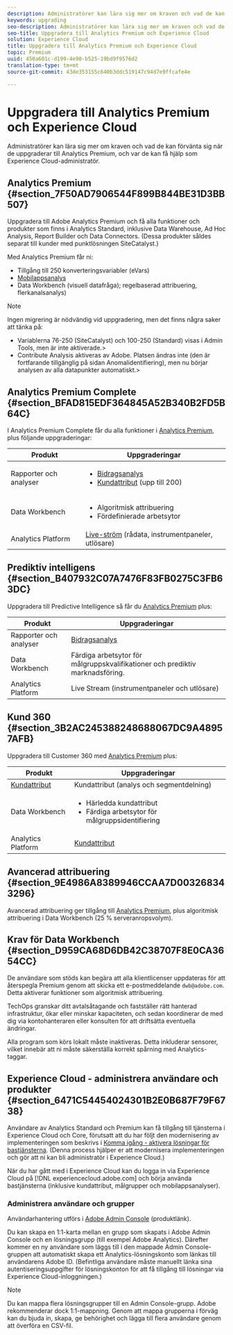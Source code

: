 ```yaml
---
description: Administratörer kan lära sig mer om kraven och vad de kan förvänta sig när de uppgraderar till Analytics Premium, och var de kan få hjälp som Experience Cloud-administratör.
keywords: upgrading
seo-description: Administratörer kan lära sig mer om kraven och vad de kan förvänta sig när de uppgraderar till Analytics Premium, och var de kan få hjälp som Experience Cloud-administratör.
seo-title: Uppgradera till Analytics Premium och Experience Cloud
solution: Experience Cloud
title: Uppgradera till Analytics Premium och Experience Cloud
topic: Premium
uuid: 450a601c-d199-4e90-b525-19bd9f9576d2
translation-type: tm+mt
source-git-commit: 43de353155c640b3ddc519147c94d7e9ffcafe4e

---
```



# Uppgradera till Analytics Premium och Experience Cloud

Administratörer kan lära sig mer om kraven och vad de kan förvänta sig när de uppgraderar till Analytics Premium, och var de kan få hjälp som Experience Cloud-administratör.

## Analytics Premium {#section_7F50AD7906544F899B844BE31D3BB507}

Uppgradera till Adobe Analytics Premium och få alla funktioner och produkter som finns i Analytics Standard, inklusive Data Warehouse, Ad Hoc Analysis, Report Builder och Data Connectors. (Dessa produkter såldes separat till kunder med punktlösningen SiteCatalyst.)

Med Analytics Premium får ni:

* Tillgång till 250 konverteringsvariabler (eVars)
* [Mobilappsanalys](https://docs.adobe.com/content/help/en/mobile-services/using/home.html)
* Data Workbench (visuell datafråga); regelbaserad attribuering, flerkanalsanalys)

>[!NOTE]
>
>Ingen migrering är nödvändig vid uppgradering, men det finns några saker att tänka på:
>
>* Variablerna 76-250 (SiteCatalyst) och 100-250 (Standard) visas i Admin Tools, men är inte aktiverade.>
>* Contribute Analysis aktiveras av Adobe. Platsen ändras inte (den är fortfarande tillgänglig på sidan Anomalidentifiering), men nu börjar analysen av alla datapunkter automatiskt.>


## Analytics Premium Complete {#section_BFAD815EDF364845A52B340B2FD5B64C}

I Analytics Premium Complete får du alla funktioner i [Analytics Premium](../admin-getting-started/upgrade-to-analytics-premium.md#section_7F50AD7906544F899B844BE31D3BB507), plus följande uppgraderingar:

| Produkt | Uppgraderingar |
|--- |--- |
| Rapporter och analyser | <ul><li>[Bidragsanalys](https://docs.adobe.com/content/help/en/analytics/analyze/analysis-workspace/virtual-analyst/contribution-analysis/ca-tokens.html)</li><li>[Kundattribut](../attributes/attributes.md#concept_ACFEE7C8B8E94875BA0825CDF4913AF1) (upp till 200)</li></ul> |
| Data Workbench | <ul><li>Algoritmisk attribuering</li><li>Fördefinierade arbetsytor</li></ul> |
| Analytics Platform | [Live-ström](https://helpx.adobe.com/analytics/kb/getting-started-with-livestream-api.html) (rådata, instrumentpaneler, utlösare) |

## Prediktiv intelligens {#section_B407932C07A7476F83FB0275C3FB63DC}

Uppgradera till Predictive Intelligence så får du [Analytics Premium](../admin-getting-started/upgrade-to-analytics-premium.md#section_7F50AD7906544F899B844BE31D3BB507) plus:

| Produkt | Uppgraderingar |
|---|---|
| Rapporter och analyser | [Bidragsanalys](https://docs.adobe.com/content/help/en/analytics/analyze/analysis-workspace/virtual-analyst/contribution-analysis/ca-tokens.html) |
| Data Workbench | Färdiga arbetsytor för målgruppskvalifikationer och prediktiv marknadsföring. |
| Analytics Platform | Live Stream (instrumentpaneler och utlösare) |

## Kund 360 {#section_3B2AC245388248688067DC9A48957AFB}

Uppgradera till Customer 360 med [Analytics Premium](../admin-getting-started/upgrade-to-analytics-premium.md#section_7F50AD7906544F899B844BE31D3BB507) plus:

| Produkt | Uppgraderingar |
|--- |--- |
| [Kundattribut](../attributes/attributes.md) | Kundattribut (analys och segmentdelning) |
| Data Workbench | <ul><li>Härledda kundattribut</li><li>Färdiga arbetsytor för målgruppsidentifiering</li></ul> |
| Analytics Platform | [Kundattribut](../attributes/attributes.md) |

## Avancerad attribuering {#section_9E4986A8389946CCAA7D003268343296}

Avancerad attribuering ger tillgång till [Analytics Premium](../admin-getting-started/upgrade-to-analytics-premium.md#section_7F50AD7906544F899B844BE31D3BB507), plus algoritmisk attribuering i Data Workbench (25 % serveranropsvolym).

## Krav för Data Workbench {#section_D959CA68D6DB42C38707F8E0CA3654CC}

De användare som stöds kan begära att alla klientlicenser uppdateras för att återspegla Premium genom att skicka ett e-postmeddelande `dwb@adobe.com`. Detta aktiverar funktioner som algoritmisk attribuering.

TechOps granskar ditt avtalsåtagande och fastställer rätt hanterad infrastruktur, ökar eller minskar kapaciteten, och sedan koordinerar de med dig via kontohanteraren eller konsulten för att driftsätta eventuella ändringar.

Alla program som körs lokalt måste inaktiveras. Detta inkluderar sensorer, vilket innebär att ni måste säkerställa korrekt spårning med Analytics-taggar.

## Experience Cloud - administrera användare och produkter {#section_6471C54454024301B2E0B687F79F6738}

Användare av Analytics Standard och Premium kan få tillgång till tjänsterna i Experience Cloud och Core, förutsatt att du har följt den modernisering av implementeringen som beskrivs i [Komma igång - aktivera lösningar för bastjänsterna](../core-services/core-services.md#concept_07ED1D5C64234E77976E6D572E78FB9C). (Denna process hjälper er att modernisera implementeringen och gör att ni kan bli administratör i Experience Cloud.)

När du har gått med i Experience Cloud kan du logga in via Experience Cloud på [!DNL experiencecloud.adobe.com] och börja använda bastjänsterna (inklusive kundattribut, målgrupper och mobilappsanalyser).

### Administrera användare och grupper

Användarhantering utförs i [Adobe Admin Console](https://helpx.adobe.com/enterprise/help/aedash.html) (produktlänk).

Du kan skapa en 1:1-karta mellan en grupp som skapats i Adobe Admin Console och en lösningsgrupp (till exempel Adobe Analytics). Därefter kommer en ny användare som läggs till i den mappade Admin Console-gruppen att automatiskt skapa ett Analytics-lösningskonto som länkas till användarens Adobe ID. (Befintliga användare måste manuellt länka sina autentiseringsuppgifter för lösningskonton för att få tillgång till lösningar via Experience Cloud-inloggningen.)

>[!NOTE]
>
>Du kan mappa flera lösningsgrupper till en Admin Console-grupp. Adobe rekommenderar dock 1:1-mappning. Genom att mappa grupperna i förväg kan du bjuda in, skapa, ge behörighet och lägga till flera användare genom att överföra en CSV-fil.
